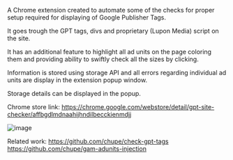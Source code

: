 A Chrome extension created to automate some of the checks for proper setup required for displaying of Google Publisher Tags.

It goes trough the GPT tags, divs and proprietary (Lupon Media) script on the site.

It has an additional feature to highlight all ad units on the page coloring them and providing ability to swiftly check all the sizes by clicking.

Information is stored using storage API and all errors regarding individual ad units are display in the extension popup window.

Storage details can be displayed in the popup.

Chrome store link:
https://chrome.google.com/webstore/detail/gpt-site-checker/affbgdlmdnaahijhndilbecckienmdjj

![image](https://user-images.githubusercontent.com/25374855/176601133-281fd9fa-67dd-494f-b6ba-7fe97c11101b.png)

Related work:
https://github.com/chupe/check-gpt-tags
https://github.com/chupe/gam-adunits-injection
